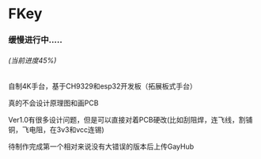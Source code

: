 # FKey

### 缓慢进行中.....
###### (当前进度45%)

自制4K手台，基于CH9329和esp32开发板（拓展板式手台）

真的不会设计原理图和画PCB

Ver1.0有很多设计问题，但是可以直接对着PCB硬改(比如刮阻焊，连飞线，割铺铜，飞电阻，在3v3和vcc连锡)

待制作完成第一个相对来说没有大错误的版本后上传GayHub

